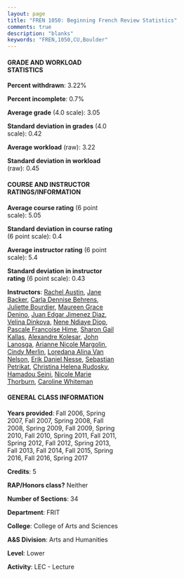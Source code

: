 ```yaml
---
layout: page
title: "FREN 1050: Beginning French Review Statistics"
comments: true
description: "blanks"
keywords: "FREN,1050,CU,Boulder"
---
```

<head>
<script src="https://ajax.googleapis.com/ajax/libs/jquery/2.1.3/jquery.min.js"></script>
<script src="https://dl.dropboxusercontent.com/s/pc42nxpaw1ea4o9/highcharts.js?dl=0"></script>
<!-- <script src="../assets/js/highcharts.js"></script> -->
<style type="text/css">@font-face {
	font-family: "Bebas Neue";
	src: url(https://www.filehosting.org/file/details/544349/BebasNeue Regular.otf) format("opentype");
	}
	h1.Bebas { 
		font-family: "Bebas Neue", Verdana, Tahoma;
	}
</style>
</head>
<body>
	<div id="container" style="float: right; width: 45%; height: 88%; margin-left: 2.5%; margin-right: 2.5%;"></div>
	<script language="JavaScript">
		$(document).ready(function() {
		var chart = {type: 'column'};
		var title = {text: 'Grade Distribution'};
		var xAxis = {categories: ['A','B','C','D','F'],crosshair: true};
		var yAxis = {min: 0,title: {text: 'Percentage'}};
		var tooltip = {headerFormat: '<center><b><span style="font-size:20px">{point.key}</span></b></center>',
		               pointFormat: '<td style="padding:0"><b>{point.y:.1f}%</b></td>',
		               footerFormat: '</table>',shared: true,useHTML: true};
		var plotOptions = {column: {pointPadding: 0.0,borderWidth: 0}};  
		var credits = {enabled: false};var series= [{name: 'Percent',data: [41.79,35.56,15.36,3.5,3.78,]}];
		var json = {};
		json.chart = chart;
		json.title = title;
		json.tooltip = tooltip;
		json.xAxis = xAxis;
		json.yAxis = yAxis;  
		json.series = series;
		json.plotOptions = plotOptions;  
		json.credits = credits;
		$('#container').highcharts(json);
	});
	</script>
</body>
			   
#### GRADE AND WORKLOAD STATISTICS

**Percent withdrawn**: 3.22%

**Percent incomplete**: 0.7%

**Average grade** (4.0 scale): 3.05

**Standard deviation in grades** (4.0 scale): 0.42

**Average workload** (raw): 3.22

**Standard deviation in workload** (raw): 0.45

#### COURSE AND INSTRUCTOR RATINGS/INFORMATION

**Average course rating** (6 point scale): 5.05

**Standard deviation in course rating** (6 point scale): 0.4

**Average instructor rating** (6 point scale): 5.4

**Standard deviation in instructor rating** (6 point scale): 0.43

**Instructors**: <a href='../../instructors/Rachel_Austin'>Rachel Austin</a>, <a href='../../instructors/Jane_Backer'>Jane Backer</a>, <a href='../../instructors/Carla_Dennise_Behrens'>Carla Dennise Behrens</a>, <a href='../../instructors/Juliette_Bourdier'>Juliette Bourdier</a>, <a href='../../instructors/Maureen_Grace_Denino'>Maureen Grace Denino</a>, <a href='../../instructors/Juan_Edgar_Jimenez_Diaz'>Juan Edgar Jimenez Diaz</a>, <a href='../../instructors/Velina_Dinkova'>Velina Dinkova</a>, <a href='../../instructors/Nene_Ndiaye_Diop'>Nene Ndiaye Diop</a>, <a href='../../instructors/Pascale_Francoise_Hime'>Pascale Francoise Hime</a>, <a href='../../instructors/Sharon_Gail_Kallas'>Sharon Gail Kallas</a>, <a href='../../instructors/Alexandre_Kolesar'>Alexandre Kolesar</a>, <a href='../../instructors/John_Lanosga'>John Lanosga</a>, <a href='../../instructors/Arianne_Nicole_Margolin'>Arianne Nicole Margolin</a>, <a href='../../instructors/Cindy_Merlin'>Cindy Merlin</a>, <a href='../../instructors/Loredana_Alina_Van_Nelson'>Loredana Alina Van Nelson</a>, <a href='../../instructors/Erik_Daniel_Nesse'>Erik Daniel Nesse</a>, <a href='../../instructors/Sebastian_Petrikat'>Sebastian Petrikat</a>, <a href='../../instructors/Christina_Helena_Rudosky'>Christina Helena Rudosky</a>, <a href='../../instructors/Hamadou_Seini'>Hamadou Seini</a>, <a href='../../instructors/Nicole_Marie_Thorburn'>Nicole Marie Thorburn</a>, <a href='../../instructors/Caroline_Whiteman'>Caroline Whiteman</a>

#### GENERAL CLASS INFORMATION

**Years provided**: Fall 2006, Spring 2007, Fall 2007, Spring 2008, Fall 2008, Spring 2009, Fall 2009, Spring 2010, Fall 2010, Spring 2011, Fall 2011, Spring 2012, Fall 2012, Spring 2013, Fall 2013, Fall 2014, Fall 2015, Spring 2016, Fall 2016, Spring 2017

**Credits**: 5

**RAP/Honors class?** Neither

**Number of Sections**: 34

**Department**: FRIT

**College**: College of Arts and Sciences

**A&S Division**: Arts and Humanities

**Level**: Lower

**Activity**: LEC - Lecture
